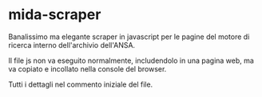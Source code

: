 mida-scraper
============

Banalissimo ma elegante scraper in javascript per le pagine del motore di ricerca interno dell'archivio dell'ANSA.

Il file js non va eseguito normalmente, includendolo in una pagina web, ma va copiato e incollato nella console del browser.

Tutti i dettagli nel commento iniziale del file.
